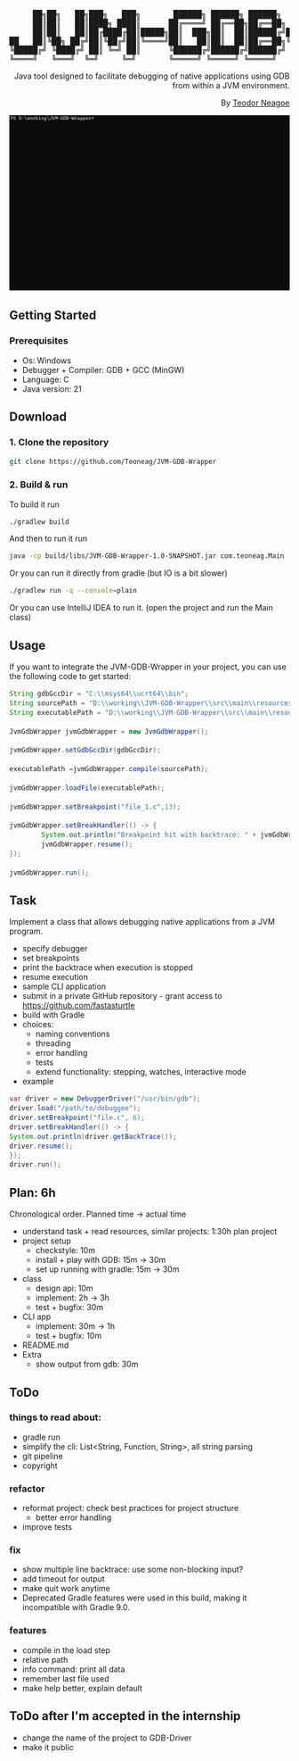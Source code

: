 <div style="text-align: center;">
<pre>
     ██╗██╗   ██╗███╗   ███╗       ██████╗ ██████╗ ██████╗       ██╗    ██╗██████╗  █████╗ ██████╗ ██████╗ ███████╗██████╗ 
     ██║██║   ██║████╗ ████║      ██╔════╝ ██╔══██╗██╔══██╗      ██║    ██║██╔══██╗██╔══██╗██╔══██╗██╔══██╗██╔════╝██╔══██╗
     ██║██║   ██║██╔████╔██║█████╗██║  ███╗██║  ██║██████╔╝█████╗██║ █╗ ██║██████╔╝███████║██████╔╝██████╔╝█████╗  ██████╔╝
██   ██║╚██╗ ██╔╝██║╚██╔╝██║╚════╝██║   ██║██║  ██║██╔══██╗╚════╝██║███╗██║██╔══██╗██╔══██║██╔═══╝ ██╔═══╝ ██╔══╝  ██╔══██╗
╚█████╔╝ ╚████╔╝ ██║ ╚═╝ ██║      ╚██████╔╝██████╔╝██████╔╝      ╚███╔███╔╝██║  ██║██║  ██║██║     ██║     ███████╗██║  ██║
╚════╝   ╚═══╝  ╚═╝     ╚═╝       ╚═════╝ ╚═════╝ ╚═════╝        ╚══╝╚══╝ ╚═╝  ╚═╝╚═╝  ╚═╝╚═╝     ╚═╝     ╚══════╝╚═╝  ╚═╝
</pre>
<div style="text-align: right;">

Java tool designed to facilitate debugging of native applications using GDB from within a JVM environment.

By [Teodor Neagoe](https://github.com/Teoneag)

</div>
<img src="gifs/JVM-GDB-Wrapper Preview.gif" alt="JVM-GDB-Wrapper Preview"/>
</div>

## Getting Started

### Prerequisites

- Os: Windows
- Debugger + Compiler: GDB + GCC (MinGW)
- Language: C
- Java version: 21

## Download

### 1. Clone the repository

```bash
git clone https://github.com/Teoneag/JVM-GDB-Wrapper
```

### 2. Build & run

To build it run
```bash
./gradlew build
```

And then to run it run
```bash
java -cp build/libs/JVM-GDB-Wrapper-1.0-SNAPSHOT.jar com.teoneag.Main
```

Or you can run it directly from gradle (but IO is a bit slower)

```bash
./gradlew run -q --console=plain
```

Or you can use IntelliJ IDEA to run it. (open the project and run the Main class)

## Usage

If you want to integrate the JVM-GDB-Wrapper in your project, you can use the following code to get started:

```java
String gdbGccDir = "C:\\msys64\\ucrt64\\bin";
String sourcePath = "D:\\working\\JVM-GDB-Wrapper\\src\\main\\resources\\file_1.c";
String executablePath = "D:\\working\\JVM-GDB-Wrapper\\src\\main\\resources\\file_1.exe";

JvmGdbWrapper jvmGdbWrapper = new JvmGdbWrapper();

jvmGdbWrapper.setGdbGccDir(gdbGccDir);

executablePath =jvmGdbWrapper.compile(sourcePath);

jvmGdbWrapper.loadFile(executablePath);

jvmGdbWrapper.setBreakpoint("file_1.c",13);

jvmGdbWrapper.setBreakHandler(() -> {
        System.out.println("Breakpoint hit with backtrace: " + jvmGdbWrapper.getBacktrace());
        jvmGdbWrapper.resume();
});

jvmGdbWrapper.run();
```

## Task

Implement a class that allows debugging native applications from a JVM program.
  - specify debugger
  - set breakpoints
  - print the backtrace when execution is stopped
  - resume execution
- sample CLI application
- submit in a private GitHub repository - grant access to https://github.com/fastasturtle
- build with Gradle
- choices:
  - naming conventions
  - threading
  - error handling
  - tests
  - extend functionality: stepping, watches, interactive mode
- example 
```java
var driver = new DebuggerDriver("/usr/bin/gdb");
driver.load("/path/to/debuggee");
driver.setBreakpoint("file.c", 6);
driver.setBreakHandler(() -> {
System.out.println(driver.getBackTrace());
driver.resume();
});
driver.run();
```

## Plan: 6h
Chronological order. Planned time -> actual time
- understand task + read resources, similar projects: 1:30h
plan project
- project setup
  - checkstyle: 10m
  - install + play with GDB: 15m -> 30m
  - set up running with gradle: 15m -> 30m
- class
  - design api: 10m
  - implement: 2h -> 3h
  - test + bugfix: 30m
- CLI app
  - implement: 30m -> 1h
  - test + bugfix: 10m
- README.md
- Extra
  - show output from gdb: 30m

## ToDo

### things to read about:

- gradle run
- simplify the cli: List<String, Function, String>, all string parsing
- git pipeline
- copyright

### refactor

- reformat project: check best practices for project structure
  - better error handling
- improve tests

### fix

- show multiple line backtrace: use some non-blocking input?
- add timeout for output
- make quit work anytime
- Deprecated Gradle features were used in this build, making it incompatible with Gradle 9.0.

### features

- compile in the load step
- relative path
- info command: print all data
- remember last file used
- make help better, explain default

## ToDo after I'm accepted in the internship

- change the name of the project to GDB-Driver
- make it public